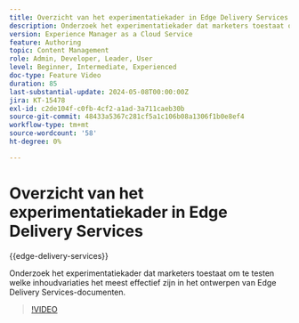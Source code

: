 ```yaml
---
title: Overzicht van het experimentatiekader in Edge Delivery Services
description: Onderzoek het experimentatiekader dat marketers toestaat om te testen welke inhoudvariaties het meest effectief zijn in het ontwerpen van Edge Delivery Services-documenten.
version: Experience Manager as a Cloud Service
feature: Authoring
topic: Content Management
role: Admin, Developer, Leader, User
level: Beginner, Intermediate, Experienced
doc-type: Feature Video
duration: 85
last-substantial-update: 2024-05-08T00:00:00Z
jira: KT-15478
exl-id: c2de104f-c0fb-4cf2-a1ad-3a711caeb30b
source-git-commit: 48433a5367c281cf5a1c106b08a1306f1b0e8ef4
workflow-type: tm+mt
source-wordcount: '58'
ht-degree: 0%

---
```


# Overzicht van het experimentatiekader in Edge Delivery Services

{{edge-delivery-services}}

Onderzoek het experimentatiekader dat marketers toestaat om te testen welke inhoudvariaties het meest effectief zijn in het ontwerpen van Edge Delivery Services-documenten.

>[!VIDEO](https://video.tv.adobe.com/v/3429061/?learn=on)
